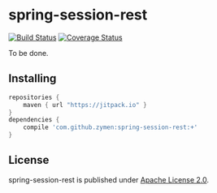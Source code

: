 # spring-session-rest 

[![Build Status](https://travis-ci.org/zymen/spring-session-rest.svg?branch=master)](https://travis-ci.org/zymen/spring-session-rest)
[![Coverage Status](https://coveralls.io/repos/github/zymen/spring-session-rest/badge.svg?branch=master)](https://coveralls.io/github/zymen/spring-session-rest?branch=master)

To be done.

## Installing

```gradle
repositories {
    maven { url "https://jitpack.io" }
}
dependencies {
    compile 'com.github.zymen:spring-session-rest:+'
}
```

## License
spring-session-rest is published under [Apache License 2.0](http://www.apache.org/licenses/LICENSE-2.0).

